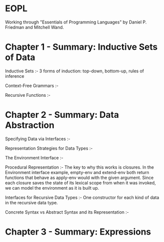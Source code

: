 EOPL
====

Working through "Essentials of Programming Languages" by Daniel P. Friedman and Mitchell Wand.

Chapter 1 - Summary: Inductive Sets of Data
===========================================
Inductive Sets :- 3 forms of induction: top-down, bottom-up, rules of inference

Context-Free Grammars :-

Recursive Functions :- 

Chapter 2 - Summary: Data Abstraction
=====================================

Specifying Data via Interfaces :-

Representation Strategies for Data Types :-

The Environment Interface :-

Procedural Representation :- The key to why this works is closures. In the Environment interface example,
empty-env and extend-env both return functions that behave as apply-env would with the given argument.
Since each closure saves the state of its lexical scope from when it was invoked, we can model the environment
as it is built up.

Interfaces for Recursive Data Types :- One constructor for each kind of data in the recursive data type.

Concrete Syntax vs Abstract Syntax and its Representation :-

Chapter 3 - Summary: Expressions
================================
